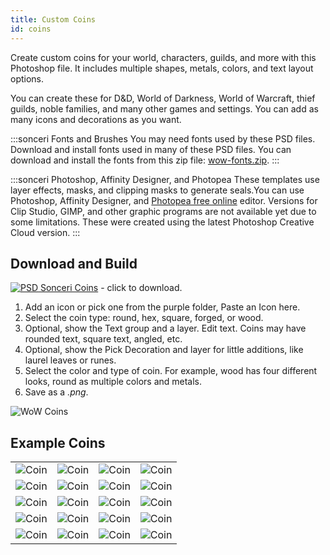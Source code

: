 ```yaml
---
title: Custom Coins
id: coins
---
```


Create custom coins for your world, characters, guilds, and more with this Photoshop file. It includes multiple shapes, metals, colors, and text layout options.

You can create these for D&D, World of Darkness, World of Warcraft, thief guilds, noble families, and many other games and settings. You can add as many icons and decorations as you want.

:::sonceri Fonts and Brushes
You may need fonts used by these PSD files. Download and install fonts used in many of these PSD files. You can download and install the fonts from this zip file: [wow-fonts.zip](https://drive.google.com/file/d/1-NhzLG83iGJ0gdTmmPVSGjt9X8lTrZDw/view?usp=sharing).
:::

:::sonceri Photoshop, Affinity Designer, and Photopea
These templates use layer effects, masks, and clipping masks to generate seals.You can use Photoshop, Affinity Designer, and [Photopea free online](https://www.photopea.com/) editor. Versions for Clip Studio, GIMP, and other graphic programs are not available yet due to some limitations. These were created using the latest Photoshop Creative Cloud version.
:::

## Download and Build

[![PSD](/img/psd.png) Sonceri Coins](https://drive.google.com/file/d/1n2G1ju3zbpjie_H6nDdMlE4b0uoyND37/view?usp=sharing) - click to download.

1. Add an icon or pick one from the purple folder, Paste an Icon here.
1. Select the coin type: round, hex, square, forged, or wood. 
1. Optional, show the Text group and a layer. Edit text. Coins may have rounded text, square text, angled, etc.
1. Optional, show the Pick Decoration and layer for little additions, like laurel leaves or runes.
1. Select the color and type of coin. For example, wood has four different looks, round as multiple colors and metals.
1. Save as a *.png*.

![WoW Coins](/img/resources/wow-coins.jpg)

## Example Coins

<div class="info-plain">

| | | | |
|--|--|--|--|
|![Coin](/img/resources/coin/alliance-round-gold.png) |![Coin](/img/resources/coin/argent-square.png) |![Coin](/img/resources/coin/ashenvale.png) |![Coin](/img/resources/coin/cenarion-forged.png) |
|![Coin](/img/resources/coin/coin-scarletc.png) |![Coin](/img/resources/coin/coin-scarletc2.png) |![Coin](/img/resources/coin/coin-ebon.png) |![Coin](/img/resources/coin/coin-kt.png) |
|![Coin](/img/resources/coin/darkspear-hex.png) |![Coin](/img/resources/coin/darnassus-round.png) |![Coin](/img/resources/coin/dragonmaw-hex.png) |![Coin](/img/resources/coin/gilneas-forged.png) |
| ![Coin](/img/resources/coin/cenarion-square.png) |![Coin](/img/resources/coin/vecna.png) | ![Coin](/img/resources/coin/gnome-hex.png) |![Coin](/img/resources/coin/glasswalker.png) |
| ![Coin](/img/resources/coin/vampire.png) |![Coin](/img/resources/coin/darkspear-forged.png) | ![Coin](/img/resources/coin/harpers.png) |![Coin](/img/resources/coin/horde-wood.png) |

</div>